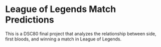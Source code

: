 # League of Legends Match Predictions
This is a DSC80 final project that analyzes the relationship between side, first bloods, and winning a match in League of Legends.
